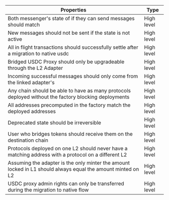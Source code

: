 | Properties                                                                                                   | Type       |
|--------------------------------------------------------------------------------------------------------------|------------|
| Both messenger's state of if they can send messages should match                                             | High level |
| New messages should not be sent if the state is not active                                                   | High level |
| All in flight transactions should successfully settle after a migration to native usdc                       | High level |
| Bridged USDC Proxy should only be upgradeable through the L2 Adapter                                         | High level |
| Incoming  successful messages should only come from the linked adapter's                                     | High level |
| Any chain should be able to have as many protocols deployed without the factory blocking deployments         | High level |
| All addresses precomputed in the factory match the deployed addresses                                        | High level |
| Deprecated state should be irreversible                                                                      | High level |
| User who bridges tokens should receive them on the destination chain                                         | High level |
| Protocols deployed on one L2 should never have a matching address with a protocol on a different L2          | High level |
| Assuming the adapter is the only minter the amount locked in L1 should always equal the amount minted on L2  | High level |
| USDC proxy admin rights can only be transferred during the migration to native flow                          | High level |